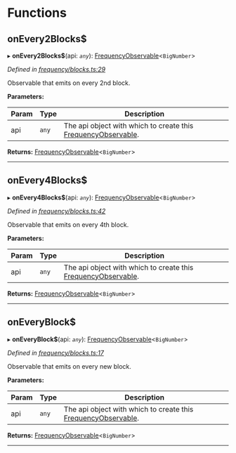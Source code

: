 

# Functions

<a id="onevery2blocks_"></a>

##  onEvery2Blocks$

▸ **onEvery2Blocks$**(api: *`any`*): [FrequencyObservable](../interfaces/_types_.frequencyobservable.md)<`BigNumber`>

*Defined in [frequency/blocks.ts:29](https://github.com/paritytech/js-libs/blob/7df4531/packages/light.js/src/frequency/blocks.ts#L29)*

Observable that emits on every 2nd block.

**Parameters:**

| Param | Type | Description |
| ------ | ------ | ------ |
| api | `any` |  The api object with which to create this [FrequencyObservable](../interfaces/_types_.frequencyobservable.md). |

**Returns:** [FrequencyObservable](../interfaces/_types_.frequencyobservable.md)<`BigNumber`>

___
<a id="onevery4blocks_"></a>

##  onEvery4Blocks$

▸ **onEvery4Blocks$**(api: *`any`*): [FrequencyObservable](../interfaces/_types_.frequencyobservable.md)<`BigNumber`>

*Defined in [frequency/blocks.ts:42](https://github.com/paritytech/js-libs/blob/7df4531/packages/light.js/src/frequency/blocks.ts#L42)*

Observable that emits on every 4th block.

**Parameters:**

| Param | Type | Description |
| ------ | ------ | ------ |
| api | `any` |  The api object with which to create this [FrequencyObservable](../interfaces/_types_.frequencyobservable.md). |

**Returns:** [FrequencyObservable](../interfaces/_types_.frequencyobservable.md)<`BigNumber`>

___
<a id="oneveryblock_"></a>

##  onEveryBlock$

▸ **onEveryBlock$**(api: *`any`*): [FrequencyObservable](../interfaces/_types_.frequencyobservable.md)<`BigNumber`>

*Defined in [frequency/blocks.ts:17](https://github.com/paritytech/js-libs/blob/7df4531/packages/light.js/src/frequency/blocks.ts#L17)*

Observable that emits on every new block.

**Parameters:**

| Param | Type | Description |
| ------ | ------ | ------ |
| api | `any` |  The api object with which to create this [FrequencyObservable](../interfaces/_types_.frequencyobservable.md). |

**Returns:** [FrequencyObservable](../interfaces/_types_.frequencyobservable.md)<`BigNumber`>

___

